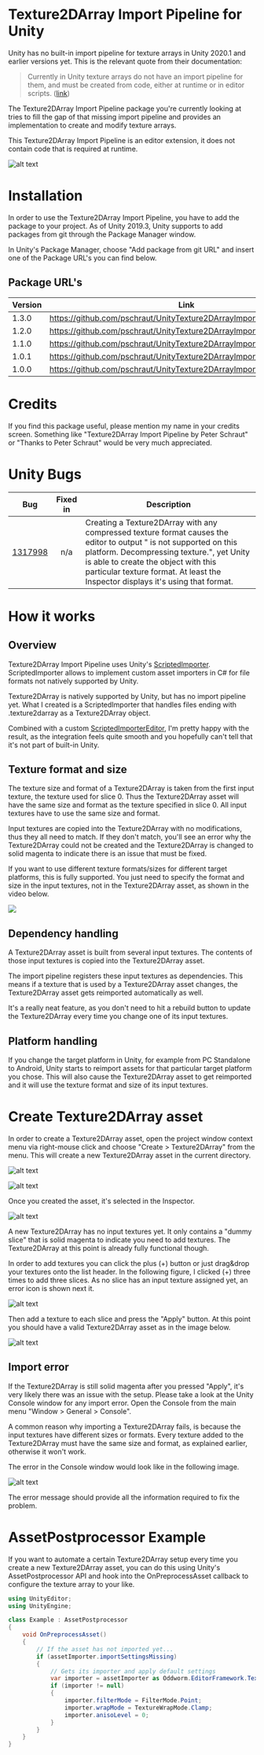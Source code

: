 # Texture2DArray Import Pipeline for Unity

Unity has no built-in import pipeline for texture arrays in Unity 2020.1 and earlier versions yet. This is the relevant quote from their documentation:
> Currently in Unity texture arrays do not have an import pipeline for them, and must be created from code, either at runtime or in editor scripts. ([link](https://docs.unity3d.com/ScriptReference/Texture2DArray.html))

The Texture2DArray Import Pipeline package you're currently looking at tries to fill the gap of that missing import pipeline and provides an implementation to create and modify texture arrays.

This Texture2DArray Import Pipeline is an editor extension, it does not contain code that is required at runtime.

![alt text](Documentation~/images/inspector.png "Custom Texture2DArray Inspector")



# Installation

In order to use the Texture2DArray Import Pipeline, you have to add the package to your project. As of Unity 2019.3, Unity supports to add packages from git through the Package Manager window.

In Unity's Package Manager, choose "Add package from git URL" and insert one of the Package URL's you can find below.

## Package URL's

| Version  |     Link      |
|----------|---------------|
| 1.3.0 | https://github.com/pschraut/UnityTexture2DArrayImportPipeline.git#1.3.0 |
| 1.2.0 | https://github.com/pschraut/UnityTexture2DArrayImportPipeline.git#1.2.0 |
| 1.1.0 | https://github.com/pschraut/UnityTexture2DArrayImportPipeline.git#1.1.0 |
| 1.0.1 | https://github.com/pschraut/UnityTexture2DArrayImportPipeline.git#1.0.1 |
| 1.0.0 | https://github.com/pschraut/UnityTexture2DArrayImportPipeline.git#1.0.0 |

# Credits

If you find this package useful, please mention my name in your credits screen.
Something like "Texture2DArray Import Pipeline by Peter Schraut" or "Thanks to Peter Schraut" would be very much appreciated.


# Unity Bugs
| Bug | Fixed in | Description |
|-----|:--------:|-------------|
| [1317998](https://forum.unity.com/threads/case-1317998-texture2darray-texture3d-compressed-texture-format-is-not-supported-on-this-platform.1066052/)|n/a|Creating a Texture2DArray with any compressed texture format causes the editor to output "<TextureFormat> is not supported on this platform. Decompressing texture.", yet Unity is able to create the object with this particular texture format. At least the Inspector displays it's using that format.|

# How it works

## Overview

Texture2DArray Import Pipeline uses Unity's [ScriptedImporter](https://docs.unity3d.com/Manual/ScriptedImporters.html). ScriptedImporter allows to implement custom asset importers in C# for file formats not natively supported by Unity.

Texture2DArray is natively supported by Unity, but has no import pipeline yet. What I created is a ScriptedImporter that handles files ending with .texture2darray as a Texture2DArray object.

Combined with a custom [ScriptedImporterEditor](https://docs.unity3d.com/ScriptReference/Experimental.AssetImporters.ScriptedImporterEditor.html), I'm pretty happy with the result, as the integration feels quite smooth and you hopefully can't tell that it's not part of built-in Unity.


## Texture format and size

The texture size and format of a Texture2DArray is taken from the first input texture, the texture used for slice 0. Thus the Texture2DArray asset will have the same size and format as the texture specified in slice 0. All input textures have to use the same size and format.

Input textures are copied into the Texture2DArray with no modifications, thus they all need to match. If they don't match, you'll see an error why the Texture2DArray could not be created and the Texture2DArray is changed to solid magenta to indicate there is an issue that must be fixed.

If you want to use different texture formats/sizes for different target platforms, this is fully supported. You just need to specify the format and size in the input textures, not in the Texture2DArray asset, as shown in the video below.

[![](http://img.youtube.com/vi/tghQHb6QWnU/0.jpg)](http://www.youtube.com/watch?v=tghQHb6QWnU "")


## Dependency handling

A Texture2DArray asset is built from several input textures. The contents of those input textures is copied into the Texture2DArray asset.

The import pipeline registers these input textures as dependencies. This means if a texture that is used by a Texture2DArray asset changes, the Texture2DArray asset gets reimported automatically as well.

It's a really neat feature, as you don't need to hit a rebuild button to update the Texture2DArray every time you change one of its input textures.


## Platform handling

If you change the target platform in Unity, for example from PC Standalone to Android, Unity starts to reimport assets for that particular target platform you chose. This will also cause the Texture2DArray asset to get reimported and it will use the texture format and size of its input textures.



# Create Texture2DArray asset

In order to create a Texture2DArray asset, open the project window context menu via right-mouse click and choose "Create > Texture2DArray" from the menu. This will create a new Texture2DArray asset in the current directory.

![alt text](Documentation~/images/createnewasset.png "Create Texture2DArray asset")

![alt text](Documentation~/images/createnewassetwaiting.png "")

Once you created the asset, it's selected in the Inspector.

![alt text](Documentation~/images/newasset.png "")

A new Texture2DArray has no input textures yet. It only contains a "dummy slice" that is solid magenta to indicate you need to add textures. The Texture2DArray at this point is already fully functional though.

In order to add textures you can click the plus (+) button or just drag&drop your textures onto the list header. In the following figure, I clicked (+) three times to add three slices. As no slice has an input texture assigned yet, an error icon is shown next it.

![alt text](Documentation~/images/newassetadd.png "")

Then add a texture to each slice and press the "Apply" button. At this point you should have a valid Texture2DArray asset as in the image below.

![alt text](Documentation~/images/newassetapply.png "")



## Import error

If the Texture2DArray is still solid magenta after you pressed "Apply", it's very likely there was an issue with the setup. Please take a look at the Unity Console window for any import error. Open the Console from the main menu "Window > General > Console".

A common reason why importing a Texture2DArray fails, is because the input textures have different sizes or formats. Every texture added to the Texture2DArray must have the same size and format, as explained earlier, otherwise it won't work.

The error in the Console window would look like in the following image.

![alt text](Documentation~/images/errorfromformat.png "")

The error message should provide all the information required to fix the problem.



# AssetPostprocessor Example

If you want to automate a certain Texture2DArray setup every time you create a new Texture2DArray asset, you can do this using Unity's AssetPostprocessor API and hook into the OnPreprocessAsset callback to configure the texture array to your like.

```csharp
using UnityEditor;
using UnityEngine;

class Example : AssetPostprocessor
{
    void OnPreprocessAsset()
    {
        // If the asset has not imported yet...
        if (assetImporter.importSettingsMissing)
        {
            // Gets its importer and apply default settings
            var importer = assetImporter as Oddworm.EditorFramework.Texture2DArrayImporter;
            if (importer != null)
            {
                importer.filterMode = FilterMode.Point;
                importer.wrapMode = TextureWrapMode.Clamp;
                importer.anisoLevel = 0;
            }
        }
    }
}
```


